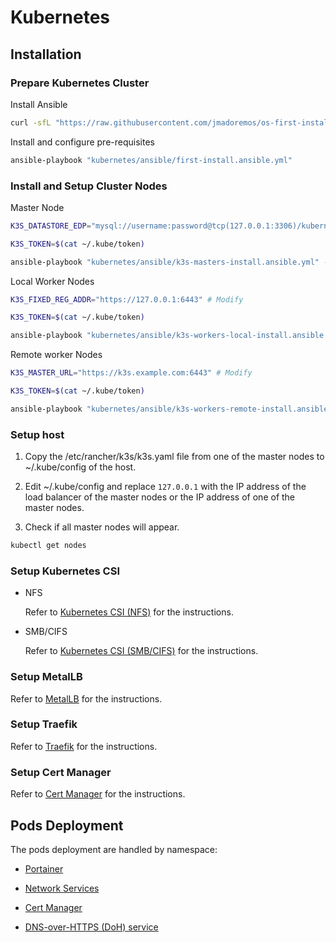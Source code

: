 # Kubernetes

## Installation

### Prepare Kubernetes Cluster

Install Ansible

```sh
curl -sfL "https://raw.githubusercontent.com/jmadoremos/os-first-install-new/main/linux/shared/scripts/ansible-install.sh" | bash
```

Install and configure pre-requisites

```sh
ansible-playbook "kubernetes/ansible/first-install.ansible.yml"
```

### Install and Setup Cluster Nodes

Master Node

```sh
K3S_DATASTORE_EDP="mysql://username:password@tcp(127.0.0.1:3306)/kubernetes" # Modify

K3S_TOKEN=$(cat ~/.kube/token)

ansible-playbook "kubernetes/ansible/k3s-masters-install.ansible.yml" --extra-vars="k3s_datastore_edp=${K3S_DATASTORE_EDP} k3s_token=${K3S_TOKEN}"
```

Local Worker Nodes

```sh
K3S_FIXED_REG_ADDR="https://127.0.0.1:6443" # Modify

K3S_TOKEN=$(cat ~/.kube/token)

ansible-playbook "kubernetes/ansible/k3s-workers-local-install.ansible.yml" --extra-vars="k3s_fixed_reg_addr=${K3S_FIXED_REG_ADDR} k3s_token=${K3S_TOKEN}"
```

Remote worker Nodes

```sh
K3S_MASTER_URL="https://k3s.example.com:6443" # Modify

K3S_TOKEN=$(cat ~/.kube/token)

ansible-playbook "kubernetes/ansible/k3s-workers-remote-install.ansible.yml" --extra-vars="k3s_fixed_reg_addr=${K3S_FIXED_REG_ADDR} k3s_token=${K3S_TOKEN}"
```

### Setup host

1. Copy the /etc/rancher/k3s/k3s.yaml file from one of the master nodes to ~/.kube/config of the host.

2. Edit ~/.kube/config and replace `127.0.0.1` with the IP address of the load balancer of the master nodes or the IP address of one of the master nodes.

3. Check if all master nodes will appear.

```sh
kubectl get nodes
```

### Setup Kubernetes CSI

* NFS

  Refer to [Kubernetes CSI (NFS)](./namespaces/default/kubernetes-csi-nfs/README.md) for the instructions.

* SMB/CIFS

  Refer to [Kubernetes CSI (SMB/CIFS)](./namespaces/default/kubernetes-csi-smb/README.md) for the instructions.

### Setup MetalLB

Refer to [MetalLB](./namespaces/metallb-system/README.md) for the instructions.

### Setup Traefik

Refer to [Traefik](./namespaces/kube-system/traefik/README.md) for the instructions.

### Setup Cert Manager

Refer to [Cert Manager](./namespaces/cert-manager/README.md) for the instructions.

## Pods Deployment

The pods deployment are handled by namespace:

* [Portainer](./namespaces/portainer/README.md)

* [Network Services](./namespaces/network-services/README.md)

* [Cert Manager](./namespaces/cert-manager/README.md)

* [DNS-over-HTTPS (DoH) service](./namespaces/default/dns-over-https/README.md)
